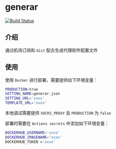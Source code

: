 # generar

[![Build Status](https://github.com/ryuuinc/generar/workflows/Docker/badge.svg)](https://github.com/ryuuinc/generar/actions)

## 介绍

通过机场订阅和 `Gist` 配合生成代理软件配置文件

## 使用

使用 `Docker` 进行部署，需要提供如下环境变量：

```bash
PRODUCTION=true
SETTING_NAME=generar.json
SETTING_URL='xxxx'
TEMPLATE_URL='xxxx'
```

本地调试需要提供 `SOCKS_PROXY` 且 `PRODUCTION` 为 `false`

部署时需要在 `Actions secrets` 中添加如下环境变量：

```bash
DOCKERHUB_USERNAME='xxxx'
DOCKERHUB_IMAGENAME='xxxx'
DOCKERHUB_TOKEN ='xxxx'
```
